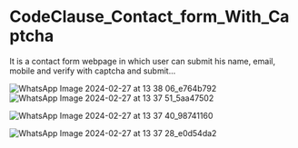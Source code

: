 # CodeClause_Contact_form_With_Captcha
It is a contact form webpage in which user can submit his name, email, mobile and verify with captcha and submit...

![WhatsApp Image 2024-02-27 at 13 38 06_e764b792](https://github.com/Prapttiii/Contact-Form-With-Captcha-/assets/135734478/59353ad5-9825-4180-b18c-a31946dc22d8)
![WhatsApp Image 2024-02-27 at 13 37 51_5aa47502](https://github.com/Prapttiii/Contact-Form-With-Captcha-/assets/135734478/21f767df-dd47-48a0-8242-e09e0bf46fe6)

![WhatsApp Image 2024-02-27 at 13 37 40_98741160](https://github.com/Prapttiii/Contact-Form-With-Captcha-/assets/135734478/dd8b024d-9a98-4608-a344-8cd3174a2d3c) 

![WhatsApp Image 2024-02-27 at 13 37 28_e0d54da2](https://github.com/Prapttiii/Contact-Form-With-Captcha-/assets/135734478/ec41dede-26f1-48f3-b7f8-06bf294a932a)


